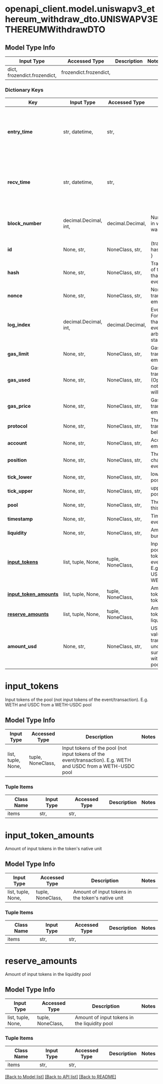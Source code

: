 # openapi_client.model.uniswapv3_ethereum_withdraw_dto.UNISWAPV3ETHEREUMWithdrawDTO

## Model Type Info
Input Type | Accessed Type | Description | Notes
------------ | ------------- | ------------- | -------------
dict, frozendict.frozendict,  | frozendict.frozendict,  |  | 

### Dictionary Keys
Key | Input Type | Accessed Type | Description | Notes
------------ | ------------- | ------------- | ------------- | -------------
**entry_time** | str, datetime,  | str,  |  | [optional] value must conform to RFC-3339 date-time
**recv_time** | str, datetime,  | str,  |  | [optional] value must conform to RFC-3339 date-time
**block_number** | decimal.Decimal, int,  | decimal.Decimal,  | Number of block in which entity was recorded. | [optional] value must be a 64 bit integer
**id** | None, str,  | NoneClass, str,  | (transaction hash)-{ Log index } | [optional] 
**hash** | None, str,  | NoneClass, str,  | Transaction hash of the transaction that emitted this event | [optional] 
**nonce** | None, str,  | NoneClass, str,  | Nonce of the transaction that emitted this event | [optional] 
**log_index** | decimal.Decimal, int,  | decimal.Decimal,  | Event log index. For transactions that don&#x27;t emit event, create arbitrary index starting from 0 | [optional] value must be a 32 bit integer
**gas_limit** | None, str,  | NoneClass, str,  | Gas limit of the transaction that emitted this event | [optional] 
**gas_used** | None, str,  | NoneClass, str,  | Gas used in this transaction. (Optional because not every chain will support this) | [optional] 
**gas_price** | None, str,  | NoneClass, str,  | Gas price of the transaction that emitted this event | [optional] 
**protocol** | None, str,  | NoneClass, str,  | The protocol this transaction belongs to | [optional] 
**account** | None, str,  | NoneClass, str,  | Account that emitted this event | [optional] 
**position** | None, str,  | NoneClass, str,  | The user position changed by this event | [optional] 
**tick_lower** | None, str,  | NoneClass, str,  | lower tick of position | [optional] 
**tick_upper** | None, str,  | NoneClass, str,  | upper tick of position | [optional] 
**pool** | None, str,  | NoneClass, str,  | The pool involving this event | [optional] 
**timestamp** | None, str,  | NoneClass, str,  | Timestamp of this event | [optional] 
**liquidity** | None, str,  | NoneClass, str,  | Amount of liquidity burned | [optional] 
**[input_tokens](#input_tokens)** | list, tuple, None,  | tuple, NoneClass,  | Input tokens of the pool (not input tokens of the event/transaction). E.g. WETH and USDC from a WETH-USDC pool | [optional] 
**[input_token_amounts](#input_token_amounts)** | list, tuple, None,  | tuple, NoneClass,  | Amount of input tokens in the token&#x27;s native unit | [optional] 
**[reserve_amounts](#reserve_amounts)** | list, tuple, None,  | tuple, NoneClass,  | Amount of input tokens in the liquidity pool | [optional] 
**amount_usd** | None, str,  | NoneClass, str,  | USD-normalized value of the transaction of the underlying (e.g. sum of tokens withdrawn from a pool) | [optional] 

# input_tokens

Input tokens of the pool (not input tokens of the event/transaction). E.g. WETH and USDC from a WETH-USDC pool

## Model Type Info
Input Type | Accessed Type | Description | Notes
------------ | ------------- | ------------- | -------------
list, tuple, None,  | tuple, NoneClass,  | Input tokens of the pool (not input tokens of the event/transaction). E.g. WETH and USDC from a WETH-USDC pool | 

### Tuple Items
Class Name | Input Type | Accessed Type | Description | Notes
------------- | ------------- | ------------- | ------------- | -------------
items | str,  | str,  |  | 

# input_token_amounts

Amount of input tokens in the token's native unit

## Model Type Info
Input Type | Accessed Type | Description | Notes
------------ | ------------- | ------------- | -------------
list, tuple, None,  | tuple, NoneClass,  | Amount of input tokens in the token&#x27;s native unit | 

### Tuple Items
Class Name | Input Type | Accessed Type | Description | Notes
------------- | ------------- | ------------- | ------------- | -------------
items | str,  | str,  |  | 

# reserve_amounts

Amount of input tokens in the liquidity pool

## Model Type Info
Input Type | Accessed Type | Description | Notes
------------ | ------------- | ------------- | -------------
list, tuple, None,  | tuple, NoneClass,  | Amount of input tokens in the liquidity pool | 

### Tuple Items
Class Name | Input Type | Accessed Type | Description | Notes
------------- | ------------- | ------------- | ------------- | -------------
items | str,  | str,  |  | 

[[Back to Model list]](../../README.md#documentation-for-models) [[Back to API list]](../../README.md#documentation-for-api-endpoints) [[Back to README]](../../README.md)

